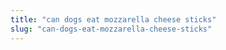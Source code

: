 ```yaml
---
title: "can dogs eat mozzarella cheese sticks"
slug: "can-dogs-eat-mozzarella-cheese-sticks"
---
```


